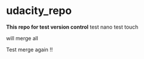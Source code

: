 # udacity_repo


**This repo for test version control** 
test nano 
test touch


will merge all 

Test merge again !!
